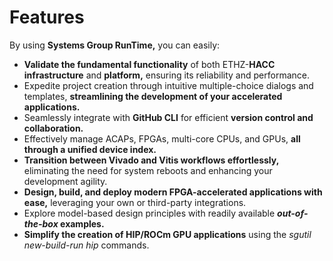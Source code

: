 # Features

By using **Systems Group RunTime,** you can easily:

* **Validate the fundamental functionality** of both ETHZ-**HACC infrastructure** and **platform,** ensuring its reliability and performance.
* Expedite project creation through intuitive multiple-choice dialogs and templates, **streamlining the development of your accelerated applications.**
* Seamlessly integrate with **GitHub CLI** for efficient **version control and collaboration.**
* Effectively manage ACAPs, FPGAs, multi-core CPUs, and GPUs, **all through a unified device index.**
* **Transition between Vivado and Vitis workflows effortlessly,** eliminating the need for system reboots and enhancing your development agility.
* **Design, build, and deploy modern FPGA-accelerated applications with ease,** leveraging your own or third-party integrations.
* Explore model-based design principles with readily available ***out-of-the-box* examples.**
* **Simplify the creation of HIP/ROCm GPU applications** using the *sgutil new-build-run hip* commands.

